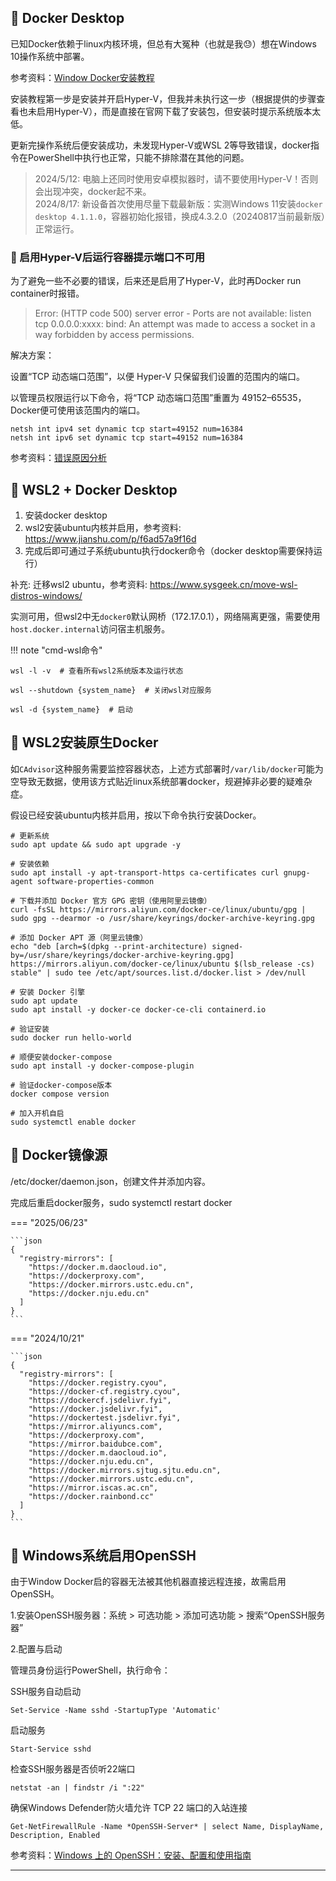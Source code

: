 ## 📌 Docker Desktop

已知Docker依赖于linux内核环境，但总有大冤种（也就是我😓）想在Windows 10操作系统中部署。

参考资料：[Window Docker安装教程](https://www.runoob.com/docker/windows-docker-install.html)

安装教程第一步是安装并开启Hyper-V，但我并未执行这一步（根据提供的步骤查看也未启用Hyper-V），而是直接在官网下载了安装包，但安装时提示系统版本太低。

更新完操作系统后便安装成功，未发现Hyper-V或WSL 2等导致错误，docker指令在PowerShell中执行也正常，只能不排除潜在其他的问题。

>  2024/5/12: 电脑上还同时使用安卓模拟器时，请不要使用Hyper-V！否则会出现冲突，docker起不来。  
>  2024/8/17: 新设备首次使用尽量下载最新版：实测Windows 11安装`docker desktop 4.1.1.0`，容器初始化报错，换成4.3.2.0（20240817当前最新版）正常运行。  

### 🚁 启用Hyper-V后运行容器提示端口不可用

为了避免一些不必要的错误，后来还是启用了Hyper-V，此时再Docker run container时报错。
>  Error: (HTTP code 500) server error - Ports are not available: listen tcp 0.0.0.0:xxxx: bind: An attempt was made to access a socket in a way forbidden by access permissions.

解决方案：

设置“TCP 动态端口范围”，以便 Hyper-V 只保留我们设置的范围内的端口。

以管理员权限运行以下命令，将“TCP 动态端口范围”重置为 49152–65535，Docker便可使用该范围内的端口。

```commandline
netsh int ipv4 set dynamic tcp start=49152 num=16384
netsh int ipv6 set dynamic tcp start=49152 num=16384
```

参考资料：[错误原因分析](https://cloud.tencent.com/developer/article/2168217)

## 📌 WSL2 + Docker Desktop

1. 安装docker desktop
2. wsl2安装ubuntu内核并启用，参考资料: https://www.jianshu.com/p/f6ad57a9f16d
3. 完成后即可通过子系统ubuntu执行docker命令（docker desktop需要保持运行）

补充: 迁移wsl2 ubuntu，参考资料: https://www.sysgeek.cn/move-wsl-distros-windows/

实测可用，但wsl2中无`docker0`默认网桥（172.17.0.1），网络隔离更强，需要使用`host.docker.internal`访问宿主机服务。

!!! note "cmd-wsl命令"

    wsl -l -v  # 查看所有wsl2系统版本及运行状态
    
    wsl --shutdown {system_name}  # 关闭wsl对应服务

    wsl -d {system_name}  # 启动

## 📌 WSL2安装原生Docker

如`CAdvisor`这种服务需要监控容器状态，上述方式部署时`/var/lib/docker`可能为空导致无数据，使用该方式贴近linux系统部署docker，规避掉非必要的疑难杂症。

假设已经安装ubuntu内核并启用，按以下命令执行安装Docker。

```shell
# 更新系统
sudo apt update && sudo apt upgrade -y

# 安装依赖
sudo apt install -y apt-transport-https ca-certificates curl gnupg-agent software-properties-common

# 下载并添加 Docker 官方 GPG 密钥（使用阿里云镜像）
curl -fsSL https://mirrors.aliyun.com/docker-ce/linux/ubuntu/gpg | sudo gpg --dearmor -o /usr/share/keyrings/docker-archive-keyring.gpg

# 添加 Docker APT 源（阿里云镜像）
echo "deb [arch=$(dpkg --print-architecture) signed-by=/usr/share/keyrings/docker-archive-keyring.gpg] https://mirrors.aliyun.com/docker-ce/linux/ubuntu $(lsb_release -cs) stable" | sudo tee /etc/apt/sources.list.d/docker.list > /dev/null

# 安装 Docker 引擎
sudo apt update
sudo apt install -y docker-ce docker-ce-cli containerd.io

# 验证安装
sudo docker run hello-world

# 顺便安装docker-compose
sudo apt install -y docker-compose-plugin

# 验证docker-compose版本
docker compose version

# 加入开机自启
sudo systemctl enable docker
```

## 📌 Docker镜像源

/etc/docker/daemon.json，创建文件并添加内容。

完成后重启docker服务，sudo systemctl restart docker

=== "2025/06/23"

    ```json
    {
      "registry-mirrors": [
        "https://docker.m.daocloud.io",
        "https://dockerproxy.com",
        "https://docker.mirrors.ustc.edu.cn",
        "https://docker.nju.edu.cn"
      ]
    }
    ```

=== "2024/10/21"

    ```json
    {
      "registry-mirrors": [
        "https://docker.registry.cyou",
        "https://docker-cf.registry.cyou",
        "https://dockercf.jsdelivr.fyi",
        "https://docker.jsdelivr.fyi",
        "https://dockertest.jsdelivr.fyi",
        "https://mirror.aliyuncs.com",
        "https://dockerproxy.com",
        "https://mirror.baidubce.com",
        "https://docker.m.daocloud.io",
        "https://docker.nju.edu.cn",
        "https://docker.mirrors.sjtug.sjtu.edu.cn",
        "https://docker.mirrors.ustc.edu.cn",
        "https://mirror.iscas.ac.cn",
        "https://docker.rainbond.cc"
      ]
    }
    ```

## 📌 Windows系统启用OpenSSH

由于Window Docker启的容器无法被其他机器直接远程连接，故需启用OpenSSH。

1.安装OpenSSH服务器：系统 > 可选功能 > 添加可选功能 > 搜索“OpenSSH服务器”

2.配置与启动

管理员身份运行PowerShell，执行命令：

SSH服务自动启动

```commandline
Set-Service -Name sshd -StartupType 'Automatic'
```

启动服务

```commandline
Start-Service sshd
```

检查SSH服务器是否侦听22端口

```commandline
netstat -an | findstr /i ":22"
```

确保Windows Defender防火墙允许 TCP 22 端口的入站连接

```commandline
Get-NetFirewallRule -Name *OpenSSH-Server* | select Name, DisplayName, Description, Enabled
```

参考资料：[Windows 上的 OpenSSH：安装、配置和使用指南](https://www.sysgeek.cn/openssh-windows/)

---
